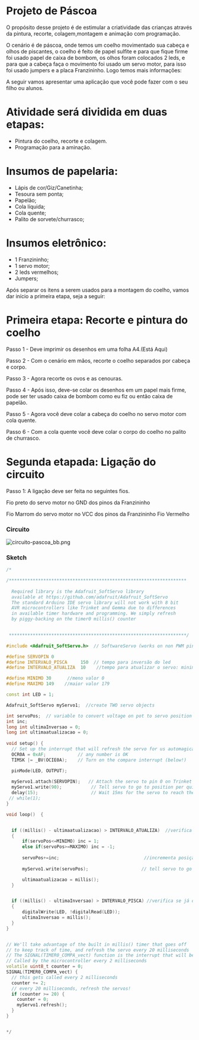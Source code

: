 # Projeto de Páscoa 

O propósito desse projeto é de estimular a criatividade das crianças através da pintura, recorte, colagem,montagem e
animação com programação.

O  cenário é de páscoa, onde temos um coelho movimentado sua cabeça e olhos de piscantes, o coelho é feito de papel sulfite e para que fique firme foi usado papel de caixa de bombom, os olhos foram colocados 2 leds, e para que a cabeça faça o movimento foi usado um servo motor, para isso foi usado jumpers e a placa Franzininho. Logo temos mais informações:

A seguir vamos apresentar uma aplicação que você pode fazer com o seu filho ou alunos.

# Atividade será dividida em duas etapas:

- Pintura do coelho,  recorte e colagem.
- Programação para a aminação.


# Insumos de papelaria:
- Lápis de cor/Giz/Canetinha;
- Tesoura sem ponta;
- Papelão;
- Cola líquida;
- Cola quente;
- Palito de sorvete/churrasco;

# Insumos eletrônico:
- 1 Franzininho;
- 1 servo motor;
- 2 leds vermelhos;
- Jumpers;

Após separar os itens a serem usados para a montagem do coelho, vamos dar início a primeira etapa, seja a seguir:

# Primeira etapa: Recorte e pintura do coelho


Passo 1 -  Deve imprimir os desenhos em uma folha A4.(Está Aqui)

Passo 2 - Com o cenário em mãos, recorte o coelho separados por cabeça e corpo.

Passo 3 -  Agora recorte os ovos e as cenouras.

Passo 4 - Após isso, deve-se colar os desenhos em um papel mais firme, pode ser ter usado caixa de bombom como eu fiz ou então caixa de papelão.

Passo 5 - Agora você deve colar a cabeça do coelho no servo motor com cola quente.

Passo 6 - Com a cola quente você deve colar o corpo do coelho no palito de churrasco.


# Segunda etapada: Ligação do circuito 

Passo 1: A ligação deve ser feita no seguintes fios.

Fio preto do servo motor no GND dos pinos da Franzininho

Fio Marrom do servo motor no VCC dos pinos da Franzininho
Fio Vermelho

### Circuito

![circuito-pascoa_bb.png](https://github.com/Franzininho/franzininho-docs/blob/master/05-Exemplos%20de%20projetos/Projeto%20de%20P%C3%A1scoa%20com%20a%20Franzininho/circuito-pascoa_bb.png)

### Sketch

```c++
/*

/*******************************************************************
 
  Required library is the Adafruit_SoftServo library
  available at https://github.com/adafruit/Adafruit_SoftServo
  The standard Arduino IDE servo library will not work with 8 bit
  AVR microcontrollers like Trinket and Gemma due to differences
  in available timer hardware and programming. We simply refresh
  by piggy-backing on the timer0 millis() counter

 
 *******************************************************************/

#include <Adafruit_SoftServo.h>  // SoftwareServo (works on non PWM pins)

#define SERVOPIN 0          
#define INTERVALO_PISCA     150  // tempo para inversão do led
#define INTERVALO_ATUALIZA  10    //tempo para atualizar o servo: minimo 5

#define MINIMO 30      //meno valor 0
#define MAXIMO 149    //maior valor 179

const int LED = 1;

Adafruit_SoftServo myServo1;  //create TWO servo objects

int servoPos;  // variable to convert voltage on pot to servo position
int inc;
long int ultimaInversao = 0;
long int ultimaatualizacao = 0;
   
void setup() {
  // Set up the interrupt that will refresh the servo for us automagically
  OCR0A = 0xAF;            // any number is OK
  TIMSK |= _BV(OCIE0A);    // Turn on the compare interrupt (below!)

  pinMode(LED, OUTPUT);
  
  myServo1.attach(SERVOPIN);   // Attach the servo to pin 0 on Trinket
  myServo1.write(90);           // Tell servo to go to position per quirk
  delay(15);                    // Wait 15ms for the servo to reach the position
 // while(1);
}

void loop()  {


  if ((millis() - ultimaatualizacao) > INTERVALO_ATUALIZA)  //verifica se já deu o tempo para stualizar o servo
  {
      if(servoPos<=MINIMO) inc = 1;
      else if(servoPos>=MAXIMO) inc = -1;
      
      servoPos+=inc;                                //incrementa posição do Servo
      
      myServo1.write(servoPos);                    // tell servo to go to position

      ultimaatualizacao = millis();
  }


  if ((millis() - ultimaInversao) > INTERVALO_PISCA) //verifica se já deu o tempo para inverter o LED
  {
      digitalWrite(LED, !digitalRead(LED));
      ultimaInversao = millis();
  }
}


// We'll take advantage of the built in millis() timer that goes off
// to keep track of time, and refresh the servo every 20 milliseconds
// The SIGNAL(TIMER0_COMPA_vect) function is the interrupt that will be
// Called by the microcontroller every 2 milliseconds
volatile uint8_t counter = 0;
SIGNAL(TIMER0_COMPA_vect) {
  // this gets called every 2 milliseconds
  counter += 2;
  // every 20 milliseconds, refresh the servos!
  if (counter >= 20) {
    counter = 0;
    myServo1.refresh();
  }
}


*/

